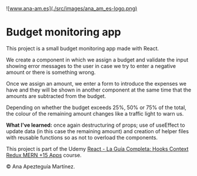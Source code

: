 ![www.ana-am.es](./src/images/ana_am_es-logo.png)

# Budget monitoring app

This project is a small budget monitoring app made with React.

We create a component in which we assign a budget and validate the input showing error messages to the user in case we try to enter a negative amount or there is something wrong.

Once we assign an amount, we enter a form to introduce the expenses we have and they will be shown in another component at the same time that the amounts are subtracted from the budget.

Depending on whether the budget exceeds 25%, 50% or 75% of the total, the colour of the remaining amount changes like a traffic light to warn us.

**What I've learned:** once again destructuring of props; use of useEffect to update data (in this case the remaining amount) and creation of helper files with reusable functions so as not to overload the components.

This project is part of the Udemy [React - La Guía Completa: Hooks Context Redux MERN +15 Apps](https://www.udemy.com/course/react-de-principiante-a-experto-creando-mas-de-10-aplicaciones/) course.

© Ana Apezteguía Martínez.
